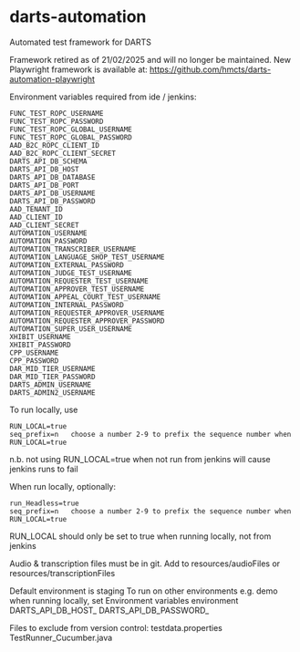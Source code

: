# darts-automation
Automated test framework for DARTS

Framework retired as of 21/02/2025 and will no longer be maintained.
New Playwright framework is available at: https://github.com/hmcts/darts-automation-playwright

Environment variables required from ide / jenkins:

	FUNC_TEST_ROPC_USERNAME
	FUNC_TEST_ROPC_PASSWORD
	FUNC_TEST_ROPC_GLOBAL_USERNAME
	FUNC_TEST_ROPC_GLOBAL_PASSWORD
	AAD_B2C_ROPC_CLIENT_ID
	AAD_B2C_ROPC_CLIENT_SECRET
	DARTS_API_DB_SCHEMA
	DARTS_API_DB_HOST
	DARTS_API_DB_DATABASE
	DARTS_API_DB_PORT
	DARTS_API_DB_USERNAME
	DARTS_API_DB_PASSWORD
	AAD_TENANT_ID
	AAD_CLIENT_ID
	AAD_CLIENT_SECRET
	AUTOMATION_USERNAME
	AUTOMATION_PASSWORD
	AUTOMATION_TRANSCRIBER_USERNAME
	AUTOMATION_LANGUAGE_SHOP_TEST_USERNAME
	AUTOMATION_EXTERNAL_PASSWORD
	AUTOMATION_JUDGE_TEST_USERNAME
	AUTOMATION_REQUESTER_TEST_USERNAME
	AUTOMATION_APPROVER_TEST_USERNAME
	AUTOMATION_APPEAL_COURT_TEST_USERNAME
	AUTOMATION_INTERNAL_PASSWORD
	AUTOMATION_REQUESTER_APPROVER_USERNAME
	AUTOMATION_REQUESTER_APPROVER_PASSWORD
	AUTOMATION_SUPER_USER_USERNAME
	XHIBIT_USERNAME
	XHIBIT_PASSWORD
	CPP_USERNAME
	CPP_PASSWORD
	DAR_MID_TIER_USERNAME
	DAR_MID_TIER_PASSWORD
	DARTS_ADMIN_USERNAME
	DARTS_ADMIN2_USERNAME
	
To run locally, use
	
	RUN_LOCAL=true
	seq_prefix=n   choose a number 2-9 to prefix the sequence number when RUN_LOCAL=true

n.b. not using RUN_LOCAL=true when not run from jenkins will cause jenkins runs to fail
	
When run locally, optionally:

	run_Headless=true
	seq_prefix=n   choose a number 2-9 to prefix the sequence number when RUN_LOCAL=true

RUN_LOCAL should only be set to true when running locally, not from jenkins

Audio & transcription files must be in git. Add to resources/audioFiles or resources/transcriptionFiles 

Default environment is staging
To run on other environments e.g. demo when running locally, set Environment variables
	environment
	DARTS_API_DB_HOST_<environment> 
	DARTS_API_DB_PASSWORD_<environment>

Files to exclude from version control:
	testdata.properties
	TestRunner_Cucumber.java